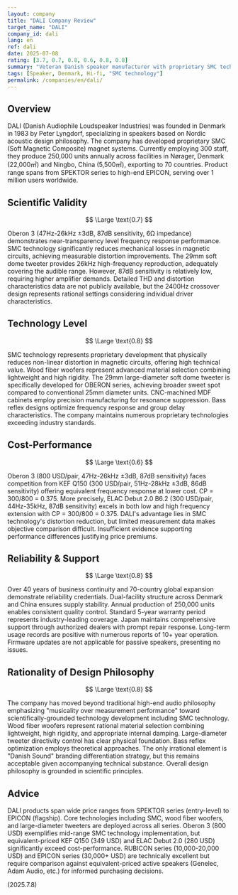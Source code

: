 ```yaml
---
layout: company
title: "DALI Company Review"
target_name: "DALI"
company_id: dali
lang: en
ref: dali
date: 2025-07-08
rating: [3.7, 0.7, 0.8, 0.6, 0.8, 0.8]
summary: "Veteran Danish speaker manufacturer with proprietary SMC technology and other innovations, but measurement performance remains appropriate for the price range."
tags: [Speaker, Denmark, Hi-fi, "SMC technology"]
permalink: /companies/en/dali/
---
```


## Overview

DALI (Danish Audiophile Loudspeaker Industries) was founded in Denmark in 1983 by Peter Lyngdorf, specializing in speakers based on Nordic acoustic design philosophy. The company has developed proprietary SMC (Soft Magnetic Composite) magnet systems. Currently employing 300 staff, they produce 250,000 units annually across facilities in Nørager, Denmark (22,000㎡) and Ningbo, China (5,500㎡), exporting to 70 countries. Product range spans from SPEKTOR series to high-end EPICON, serving over 1 million users worldwide.

## Scientific Validity

$$ \Large \text{0.7} $$

Oberon 3 (47Hz-26kHz ±3dB, 87dB sensitivity, 6Ω impedance) demonstrates near-transparency level frequency response performance. SMC technology significantly reduces mechanical losses in magnetic circuits, achieving measurable distortion improvements. The 29mm soft dome tweeter provides 26kHz high-frequency reproduction, adequately covering the audible range. However, 87dB sensitivity is relatively low, requiring higher amplifier demands. Detailed THD and distortion characteristics data are not publicly available, but the 2400Hz crossover design represents rational settings considering individual driver characteristics.

## Technology Level

$$ \Large \text{0.8} $$

SMC technology represents proprietary development that physically reduces non-linear distortion in magnetic circuits, offering high technical value. Wood fiber woofers represent advanced material selection combining lightweight and high rigidity. The 29mm large-diameter soft dome tweeter is specifically developed for OBERON series, achieving broader sweet spot compared to conventional 25mm diameter units. CNC-machined MDF cabinets employ precision manufacturing for resonance suppression. Bass reflex designs optimize frequency response and group delay characteristics. The company maintains numerous proprietary technologies exceeding industry standards.

## Cost-Performance

$$ \Large \text{0.6} $$

Oberon 3 (800 USD/pair, 47Hz-26kHz ±3dB, 87dB sensitivity) faces competition from KEF Q150 (300 USD/pair, 51Hz-28kHz ±3dB, 86dB sensitivity) offering equivalent frequency response at lower cost. CP = 300/800 = 0.375. More precisely, ELAC Debut 2.0 B6.2 (300 USD/pair, 44Hz-35kHz, 87dB sensitivity) excels in both low and high frequency extension with CP = 300/800 = 0.375. DALI's advantage lies in SMC technology's distortion reduction, but limited measurement data makes objective comparison difficult. Insufficient evidence supporting performance differences justifying price premiums.

## Reliability & Support

$$ \Large \text{0.8} $$

Over 40 years of business continuity and 70-country global expansion demonstrate reliability credentials. Dual-facility structure across Denmark and China ensures supply stability. Annual production of 250,000 units enables consistent quality control. Standard 5-year warranty period represents industry-leading coverage. Japan maintains comprehensive support through authorized dealers with prompt repair response. Long-term usage records are positive with numerous reports of 10+ year operation. Firmware updates are not applicable for passive speakers, presenting no issues.

## Rationality of Design Philosophy

$$ \Large \text{0.8} $$

The company has moved beyond traditional high-end audio philosophy emphasizing "musicality over measurement performance" toward scientifically-grounded technology development including SMC technology. Wood fiber woofers represent rational material selection combining lightweight, high rigidity, and appropriate internal damping. Large-diameter tweeter directivity control has clear physical foundation. Bass reflex optimization employs theoretical approaches. The only irrational element is "Danish Sound" branding differentiation strategy, but this remains acceptable given accompanying technical substance. Overall design philosophy is grounded in scientific principles.

## Advice

DALI products span wide price ranges from SPEKTOR series (entry-level) to EPICON (flagship). Core technologies including SMC, wood fiber woofers, and large-diameter tweeters are deployed across all series. Oberon 3 (800 USD) exemplifies mid-range SMC technology implementation, but equivalent-priced KEF Q150 (349 USD) and ELAC Debut 2.0 (280 USD) significantly exceed cost-performance. RUBICON series (10,000-20,000 USD) and EPICON series (30,000+ USD) are technically excellent but require comparison against equivalent-priced active speakers (Genelec, Adam Audio, etc.) for informed purchasing decisions.

(2025.7.8)